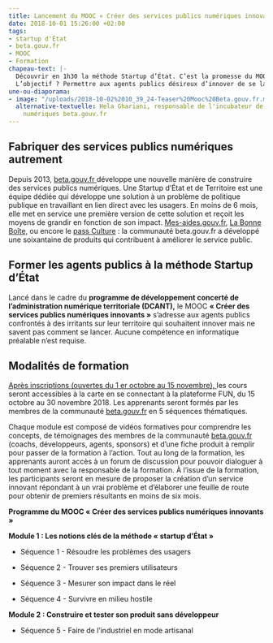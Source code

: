 ```yaml
---
title: Lancement du MOOC « Créer des services publics numériques innovants »
date: 2018-10-01 15:26:00 +02:00
tags:
- startup d'État
- beta.gouv.fr
- MOOC
- Formation
chapeau-text: |-
  Découvrir en 1h30 la méthode Startup d’État. C’est la promesse du MOOC « Créer des services publics numériques innovants » lancé par [beta.gouv.fr](https://beta.gouv.fr/), incubateur de services numériques au sein de la direction interministérielle du numérique et du système d’information et de communication de l’État (DINSIC) et le centre national de la fonction publique territoriale (CNFPT).
  L’objectif ? Permettre aux agents publics désireux d’innover de se lancer.
une-ou-diaporama:
- image: "/uploads/2018-10-02%2010_39_24-Teaser%20Mooc%20Beta.gouv.fr.mp4%20-%20Lecteur%20multim%C3%A9dia%20VLC.png"
  alternative-textuelle: Hela Ghariani, responsable de l'incubateur de services publics
    numériques beta.gouv.fr
---
```


## Fabriquer des services publics numériques autrement

Depuis 2013, [beta.gouv.fr ](https://beta.gouv.fr/)développe une nouvelle manière de construire des services publics numériques. Une Startup d’État et de Territoire est une équipe dédiée qui développe une solution à un problème de politique publique en travaillant en lien direct avec les usagers. En moins de 6 mois, elle met en service une première version de cette solution et reçoit les moyens de grandir en fonction de son impact. [Mes-aides.gouv.fr](https://mes-aides.gouv.fr/), [La Bonne Boîte,](https://labonneboite.pole-emploi.fr/) ou encore le [pass Culture](https://pass.culture.fr/) : la communauté beta.gouv.fr a développé une soixantaine de produits qui contribuent à améliorer le service public.

## Former les agents publics à la méthode Startup d’État

Lancé dans le cadre du **programme de développement concerté de l’administration numérique territoriale (DCANT),** le MOOC **« Créer des services publics numériques innovants »** s’adresse aux agents publics confrontés à des irritants sur leur territoire qui souhaitent innover mais ne savent pas comment se lancer. Aucune compétence en informatique préalable n’est requise.

## Modalités de formation

[Après inscriptions (ouvertes du 1 er octobre au 15 novembre), ](https://www.fun-mooc.fr/courses/course-v1:CNFPT\+87027\+session01/about)les cours seront accessibles à la carte en se connectant à la plateforme FUN, du 15 octobre au 30 novembre 2018. Les apprenants seront formés par les membres de la communauté [beta.gouv.fr](https://beta.gouv.fr/) en 5 séquences thématiques.

Chaque module est composé de vidéos formatives pour comprendre les concepts, de témoignages des membres de la communauté [beta.gouv.fr](https://beta.gouv.fr/) (coachs, développeurs, agents, sponsors) et d’une fiche produit à remplir pour passer de la formation à l’action. Tout au long de la formation, les apprenants auront accès à un forum de discussion pour pouvoir dialoguer à tout moment avec la responsable de la formation. À l’issue de la formation, les participants seront en mesure de proposer la création d’un service innovant répondant à un vrai problème et d’élaborer une feuille de route pour obtenir de premiers résultants en moins de six mois.

**Programme du MOOC « Créer des services publics numériques innovants »**

**Module 1 : Les notions clés de la méthode « startup d’État »**

* Séquence 1 - Résoudre les problèmes des usagers

* Séquence 2 - Trouver ses premiers utilisateurs

* Séquence 3 - Mesurer son impact dans le réel

* Séquence 4 - Survivre en milieu hostile

**Module 2 : Construire et tester son produit sans développeur**

* Séquence 5 - Faire de l’industriel en mode artisanal